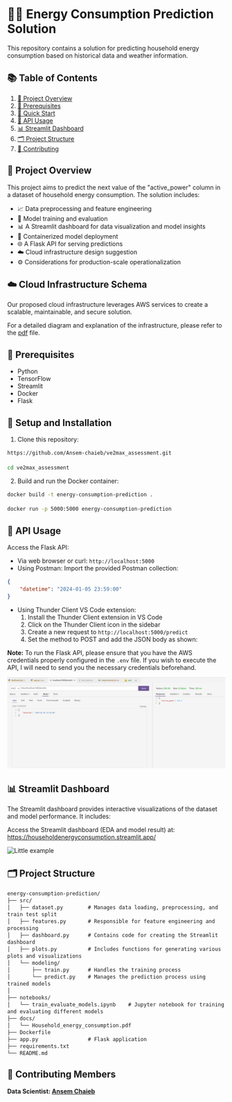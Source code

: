 # 🔋✨ Energy Consumption Prediction Solution

This repository contains a solution for predicting household energy consumption based on historical data and weather information.

## 📚 Table of Contents

1. [📖 Project Overview](#project-overview)
2. [🔧 Prerequisites](#prerequisites)
3. [🚀 Quick Start](#quick-start)
4. [📡 API Usage](#api-usage)
5. [📊 Streamlit Dashboard](#streamlit-dashboard)
6. [🗂 Project Structure](#project-structure)
7. [🤝 Contributing](#contributing)

## 📖 Project Overview

This project aims to predict the next value of the "active_power" column in a dataset of household energy consumption. The solution includes:

- 📈 Data preprocessing and feature engineering
- 🧠 Model training and evaluation
- 📊 A Streamlit dashboard for data visualization and model insights
- 🐳 Containerized model deployment
- 🌐 A Flask API for serving predictions
- ☁️ Cloud infrastructure design suggestion
- ⚙️ Considerations for production-scale operationalization

## ☁️ Cloud Infrastructure Schema

Our proposed cloud infrastructure leverages AWS services to create a scalable, maintainable, and secure solution.

For a detailed diagram and explanation of the infrastructure, please refer to the [pdf](https://github.com/Ansem-chaieb/ve2max_assessment/blob/main/doc/Household%20energy%20consumption.pdf) file.

## 🔧 Prerequisites

- Python 
- TensorFlow
- Streamlit 
- Docker
- Flask

## 🚀 Setup and Installation

1. Clone this repository:

```bash
https://github.com/Ansem-chaieb/ve2max_assessment.git

cd ve2max_assessment
```

2. Build and run the Docker container:

```bash
docker build -t energy-consumption-prediction .

docker run -p 5000:5000 energy-consumption-prediction
```

## 📡 API Usage

Access the Flask API:
- Via web browser or curl: `http://localhost:5000`
- Using Postman: Import the provided Postman collection:

```json
{
    "datetime": "2024-01-05 23:59:00"
}
```

- Using Thunder Client VS Code extension: 
  1. Install the Thunder Client extension in VS Code
  2. Click on the Thunder Client icon in the sidebar
  3. Create a new request to `http://localhost:5000/predict`
  4. Set the method to POST and add the JSON body as shown:

**Note:** To run the Flask API, please ensure that you have the AWS credentials properly configured in the `.env` file. If you wish to execute the API, I will need to send you the necessary credentials beforehand.

![Thunder Client Usage](images/thunder.png)

## 📊 Streamlit Dashboard

The Streamlit dashboard provides interactive visualizations of the dataset and model performance. It includes:

Access the Streamlit dashboard (EDA and model result) at:
https://householdenergyconsumption.streamlit.app/

<img src="images/streamlit-dashboard.gif" width=900 alt="Little example">

## 🗂 Project Structure

```
energy-consumption-prediction/
├── src/
│   ├── dataset.py        # Manages data loading, preprocessing, and train test split
│   ├── features.py       # Responsible for feature engineering and processing
│   ├── dashboard.py      # Contains code for creating the Streamlit dashboard
│   ├── plots.py          # Includes functions for generating various plots and visualizations
│   └── modeling/
│       ├── train.py      # Handles the training process 
│       └── predict.py    # Manages the prediction process using trained models
│
├── notebooks/
│   └── train_evaluate_models.ipynb    # Jupyter notebook for training and evaluating different models
├── docs/
│   └── Household_energy_consumption.pdf
├── Dockerfile
├── app.py                # Flask application
├── requirements.txt
└── README.md
```

## 🤝 Contributing Members

**Data Scientist: [Ansem Chaieb](mailto:ansem.cb@gmail.com)**